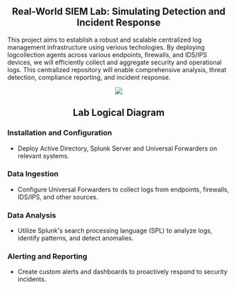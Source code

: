 <h2 align="center"> Real-World SIEM Lab: Simulating Detection and Incident Response </h2> 

This project aims to establish a robust and scalable centralized log management infrastructure using verious techologies. By deploying logcollection agents across various endpoints, firewalls, and IDS/IPS devices, we will efficiently collect and aggregate security and operational logs. This centralized repository will enable comprehensive analysis, threat detection, compliance reporting, and incident response.

<p align="center"><img align="center" src="https://github.com/user-attachments/assets/963f721b-1ada-4bfc-9c84-191bf49e8f38" /> </p>

<h2 align="center"> Lab Logical Diagram </h2>

### Installation and Configuration
* Deploy Active Directory, Splunk Server and Universal Forwarders on relevant systems.
### Data Ingestion
* Configure Universal Forwarders to collect logs from endpoints, firewalls, IDS/IPS, and other sources.
### Data Analysis
* Utilize Splunk's search processing language (SPL) to analyze logs, identify patterns, and detect anomalies.
### Alerting and Reporting
* Create custom alerts and dashboards to proactively respond to security incidents.
